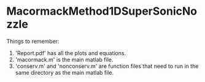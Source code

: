 # MacormackMethod1DSuperSonicNozzle

Things to remember:
1. 'Report.pdf' has all the plots and equations.
2. 'macormack.m' is the main matlab file.
3. 'conserv.m' and 'nonconserv.m' are function files that need to run in the same directory as the main matlab file.
